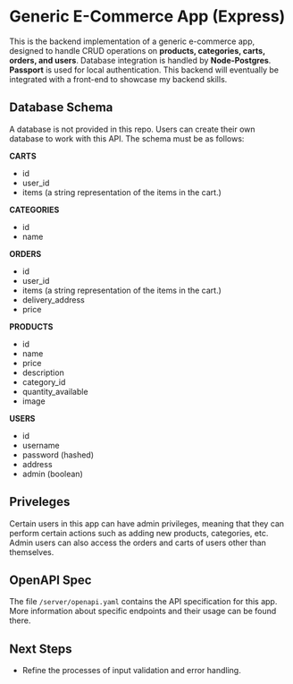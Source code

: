 # Generic E-Commerce App (Express)
This is the backend implementation of a generic e-commerce app, designed to handle CRUD operations on **products, categories, carts, orders, and users**. Database integration is handled by **Node-Postgres**. **Passport** is used for local authentication. This backend will eventually be integrated with a front-end to showcase my backend skills.

## Database Schema
A database is not provided in this repo. Users can create their own database to work with this API. The schema must be as follows:

**CARTS**
- id
- user_id
- items (a string representation of the items in the cart.)

**CATEGORIES**
- id
- name

**ORDERS**
- id
- user_id
- items (a string representation of the items in the cart.)
- delivery_address
- price

**PRODUCTS**
- id
- name
- price
- description
- category_id
- quantity_available
- image

**USERS**
- id
- username
- password (hashed)
- address
- admin (boolean)

## Priveleges
Certain users in this app can have admin privileges, meaning that they can perform certain actions such as adding new products, categories, etc. Admin users can also access the orders and carts of users other than themselves.

## OpenAPI Spec
The file `/server/openapi.yaml` contains the API specification for this app. More information about specific endpoints and their usage can be found there.

## Next Steps
- Refine the processes of input validation and error handling.
